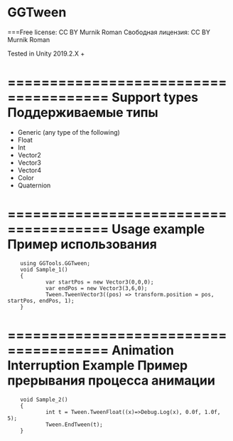 # GGTween

===Free license: CC BY Murnik Roman
Свободная лицензия: CC BY Murnik Roman

Tested in Unity 2019.2.X +

======================================
 Support types
 Поддерживаемые типы
======================================
- Generic (any type of the following)
- Float
- Int
- Vector2
- Vector3
- Vector4
- Color
- Quaternion

======================================
 Usage example
 Пример использования
======================================
		
		using GGTools.GGTween;
		void Sample_1()
		{
				var startPos = new Vector3(0,0,0);
				var endPos = new Vector3(3,6,0);
				Tween.TweenVector3((pos) => transform.position = pos, startPos, endPos, 1);
		}

======================================
 Animation Interruption Example
 Пример прерывания процесса анимации
======================================
  
		void Sample_2()
		{
				int t = Tween.TweenFloat((x)=>Debug.Log(x), 0.0f, 1.0f, 5);
				Tween.EndTween(t);
		}
